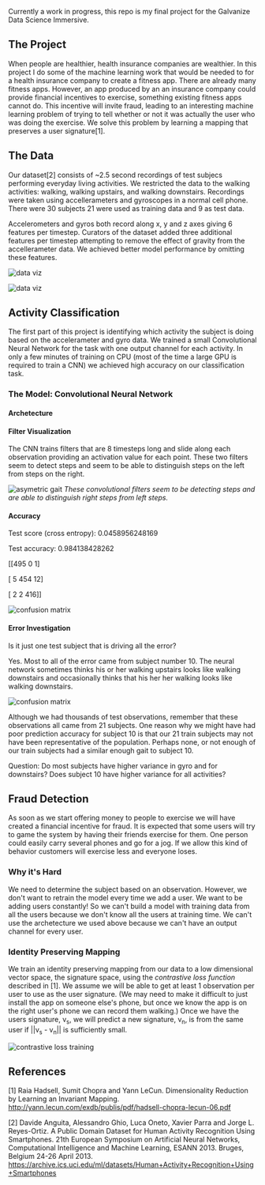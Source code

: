 Currently a work in progress, this repo is my final project for the Galvanize Data Science Immersive.

## The Project

When people are healthier, health insurance companies are wealthier. In this project I do some of the machine learning
work that would be needed to for a health insurance company to create a fitness app. 
There are already many fitness apps. However, an app produced by an an insurance company could provide financial
incentives to exercise, something existing fitness apps cannot do. This incentive will invite fraud, leading to 
an interesting machine learning problem of trying to tell whether or not it was actually the user who was doing
the exercise. We solve this problem by learning a mapping that preserves a user signature[1].

## The Data

Our dataset[2] consists of ~2.5 second recordings of test subjecs performing everyday living activities.
We restricted the data to the walking activities: walking, walking upstairs, and walking downstairs.
Recordings were taken using accellerameters and gyroscopes in a normal cell phone. There were 30 subjects
21 were used as training data and 9 as test data.

Accelerometers and gyros both record along x, y and z axes giving 6 features per timestep. Curators of the dataset 
added three additional features per timestep attempting to remove the effect of gravity from the accellerameter data. We achieved better model performance by omitting these features.  

![data viz](images/walking_raw_large.png)

![data viz](images/raw_data.png)

## Activity Classification
The first part of this project is identifying which activity the subject is doing based on the accelerameter and gyro
data. We trained a small Convolutional Neural Network for the task with one output channel for each activity. 
In only a few minutes of training on CPU (most of the time a large GPU is required to train a CNN) we achieved
high accuracy on our classification task.

### The Model: Convolutional Neural Network
#### Archetecture
#### Filter Visualization

The CNN trains filters that are 8 timesteps long and slide along each observation providing an activation value for each point.
These two filters seem to detect steps and seem to be able to distinguish steps on the left from steps on the right.

![asymetric gait](images/convo_activations_asymetric_gait.png)
*These convolutional filters seem to be detecting steps and are able to distinguish right steps from left steps.*

#### Accuracy

Test score (cross entropy): 0.0458956248169

Test accuracy: 0.984138428262

[[495   0   1]

 [  5 454  12]

 [  2   2 416]]
 
![confusion matrix](images/activity_prediction_confusion_matrix.png)
 
#### Error Investigation
Is it just one test subject that is driving all the error?

Yes. Most to all of the error came from subject number 10. 
The neural network sometimes thinks his or her walking upstairs looks like walking downstairs
and occasionally thinks that his her her walking looks like walking downstairs.

![confusion matrix](images/activity_prediction_confusion_matrix_10.png)

Although we had thousands of test observations, remember that these observations all came from 
21 subjects. One reason why we might have had poor prediction accuracy for subject 10 
is that our 21 train subjects may not have been representative of the population.  Perhaps
none, or not enough of our train subjects had a similar enough gait to subject 10.

Question: Do most subjects have higher variance in gyro and for downstairs? 
Does subject 10 have higher variance for all activities?

## Fraud Detection

As soon as we start offering money to people to exercise we will have created a financial incentive for
fraud. It is expected that some users will try to game the system by having their friends exercise for them.
One person could easily carry several phones and go for a jog.  If we allow this kind of behavior customers
will exercise less and everyone loses.

### Why it's Hard

We need to determine the subject based on an observation. However, we don't want to retrain the model
every time we add a user. We want to be adding users constantly! So we can't build a model with training data
from all the users because we don't know all the users at training time. We can't use the archetecture we used
above because we can't have an output channel for every user.

### Identity Preserving Mapping

We train an identity preserving mapping from our data to a low dimensional vector space, the signature space, using
the *contrastive loss function* described in [1]. We assume we will be able to get at least 1 observation
per user to use as the user signature. (We may need to make it difficult to just install the app on someone
else's phone, but once we know the app is on the right user's phone we can record them walking.) Once
we have the users signature, v<sub>s</sub>, we will predict a new signature, v<sub>n</sub>, is from the same
user if ||v<sub>s</sub> - v<sub>n</sub>|| is sufficiently small.

![contrastive loss training](images/ContrastiveLossTraining.svg)


## References
[1] Raia Hadsell, Sumit Chopra and Yann LeCun. Dimensionality Reduction by Learning an Invariant Mapping. 
http://yann.lecun.com/exdb/publis/pdf/hadsell-chopra-lecun-06.pdf

[2] Davide Anguita, Alessandro Ghio, Luca Oneto, Xavier Parra and Jorge L. Reyes-Ortiz. A Public Domain Dataset for Human Activity Recognition Using Smartphones. 21th European Symposium on Artificial Neural Networks, Computational Intelligence and Machine Learning, ESANN 2013. Bruges, Belgium 24-26 April 2013.
https://archive.ics.uci.edu/ml/datasets/Human+Activity+Recognition+Using+Smartphones
